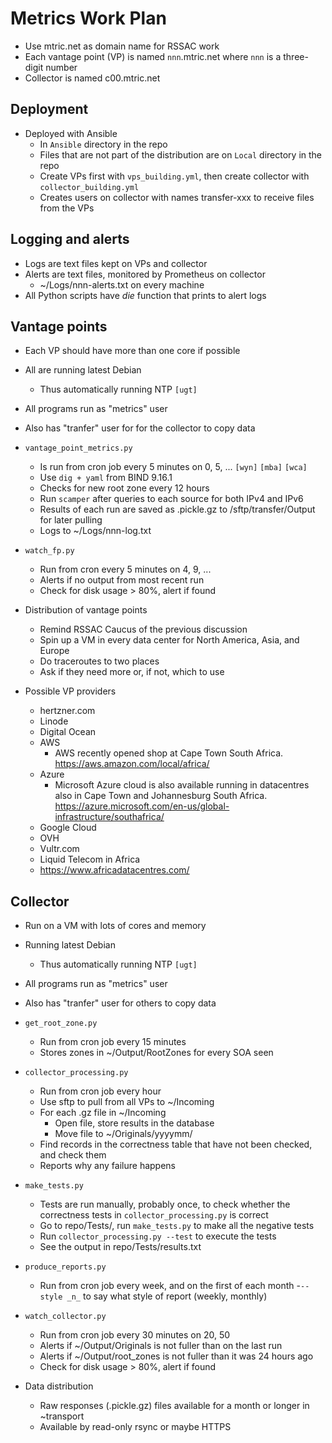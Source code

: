 # Metrics Work Plan

- Use mtric.net as domain name for RSSAC work
- Each vantage point (VP) is named `nnn`.mtric.net where `nnn` is a three-digit number
- Collector is named c00.mtric.net

## Deployment

- Deployed with Ansible
	- In `Ansible` directory in the repo
	- Files that are not part of the distribution are on `Local` directory in the repo
	- Create VPs first with `vps_building.yml`, then create collector with `collector_building.yml`
	- Creates users on collector with names transfer-xxx to receive files from the VPs

## Logging and alerts

- Logs are text files kept on VPs and collector
- Alerts are text files, monitored by Prometheus on collector
	- ~/Logs/nnn-alerts.txt on every machine
- All Python scripts have _die_ function that prints to alert logs

## Vantage points

- Each VP should have more than one core if possible
- All are running latest Debian
	- Thus automatically running NTP  `[ugt]`
- All programs run as "metrics" user
- Also has "tranfer" user for for the collector to copy data

- `vantage_point_metrics.py`
	- Is run from cron job every 5 minutes on 0, 5, ... `[wyn]` `[mba]` `[wca]`
	- Use `dig + yaml` from BIND 9.16.1
	- Checks for new root zone every 12 hours
	- Run `scamper` after queries to each source for both IPv4 and IPv6
	- Results of each run are saved as .pickle.gz to /sftp/transfer/Output for later pulling
	- Logs to ~/Logs/nnn-log.txt

- `watch_fp.py`
	- Run from cron every 5 minutes on 4, 9, ...
	- Alerts if no output from most recent run
	- Check for disk usage > 80%, alert if found

- Distribution of vantage points
	- Remind RSSAC Caucus of the previous discussion
	- Spin up a VM in every data center for North America, Asia, and Europe
	- Do traceroutes to two places
	- Ask if they need more or, if not, which to use

- Possible VP providers
	- hertzner.com
	- Linode
	- Digital Ocean
	- AWS
		- AWS recently opened shop at Cape Town South Africa. https://aws.amazon.com/local/africa/ 
	- Azure
		- Microsoft Azure cloud is also available running in datacentres also in Cape Town and Johannesburg South Africa. https://azure.microsoft.com/en-us/global-infrastructure/southafrica/ 
	- Google Cloud
	- OVH
	- Vultr.com
	- Liquid Telecom in Africa
	- https://www.africadatacentres.com/ 

## Collector

- Run on a VM with lots of cores and memory
- Running latest Debian
	- Thus automatically running NTP  `[ugt]`
- All programs run as "metrics" user
- Also has "tranfer" user for others to copy data

- `get_root_zone.py`
	- Run from cron job every 15 minutes
	- Stores zones in ~/Output/RootZones for every SOA seen

- `collector_processing.py`
	- Run from cron job every hour
	- Use sftp to pull from all VPs to ~/Incoming
	- For each .gz file in ~/Incoming
		- Open file, store results in the database
		- Move file to ~/Originals/yyyymm/
	- Find records in the correctness table that have not been checked, and check them
	- Reports why any failure happens

- `make_tests.py`
	- Tests are run manually, probably once, to check whether the correctness tests in `collector_processing.py` is correct
	- Go to repo/Tests/, run `make_tests.py` to make all the negative tests
	- Run `collector_processing.py --test` to execute the tests
	- See the output in repo/Tests/results.txt

- `produce_reports.py`
	- Run from cron job every week, and on the first of each month
	-`--style _n_` to say what style of report (weekly, monthly)

- `watch_collector.py`
	- Run from cron job every 30 minutes on 20, 50
	- Alerts if ~/Output/Originals is not fuller than on the last run
	- Alerts if ~/Output/root_zones is not fuller than it was 24 hours ago
	- Check for disk usage > 80%, alert if found

- Data distribution
	- Raw responses (.pickle.gz) files available for a month or longer in ~transport
	- Available by read-only rsync or maybe HTTPS
